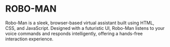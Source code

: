 # ROBO-MAN
Robo-Man is a sleek, browser-based virtual assistant built using HTML, CSS, and JavaScript. Designed with a futuristic UI, Robo-Man listens to your voice commands and responds intelligently, offering a hands-free interaction experience.
